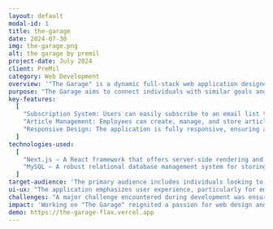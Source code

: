 ```yaml
---
layout: default
modal-id: 1
title: the-garage
date: 2024-07-30
img: the-garage.png
alt: the garage by premil
project-date: July 2024
client: PreMil
category: Web Development
overview: '"The Garage" is a dynamic full-stack web application designed to foster a community of individuals focused on empowering themselves as personal brands. Developed using Next.js and MySQL, the platform provides an engaging and user-friendly experience for both subscribers and content creators within the "The Garage" community by Premil.'
purpose: "The Garage aims to connect individuals with similar goals and interests, offering a space where they can enhance their personal branding journey. By providing a platform to access insightful articles and subscribe to relevant updates, the application supports users in growing their brands and staying informed."
key-features:
  [
    "Subscription System: Users can easily subscribe to an email list to receive updates and news related to personal branding and community activities.",
    "Article Management: Employees can create, manage, and store articles in a MySQL database, making it easy for users to access valuable content.",
    "Responsive Design: The application is fully responsive, ensuring a seamless user experience across various devices, from desktops to mobile phones.",
  ]
technologies-used:
  [
    "Next.js – A React framework that offers server-side rendering and static site generation, ensuring high performance and SEO benefits.",
    "MySQL – A robust relational database management system for storing and managing content.",
  ]
target-audience: 'The primary audience includes individuals looking to develop their personal brand, as well as employees and contributors of "The Garage" by Premil who are involved in content creation and management.'
ui-ux: "The application emphasizes user experience, particularly for employees who have the ability to create and manage new posts. The interface is intuitive and designed to streamline content management and user interactions. The experience for subscribers is equally focused on ease of access to valuable articles and subscription updates."
challenges: "A major challenge encountered during development was ensuring the application’s responsiveness across different devices. To address this, the code was extensively rewritten to incorporate responsive styling, enhancing the usability of the application on mobile phones and tablets."
impact: 'Working on "The Garage" reignited a passion for web design and development. The project has been a significant learning experience and has reinforced a commitment to pursuing more engaging and challenging web development projects in the future.'
demo: https://the-garage-flax.vercel.app
---
```

